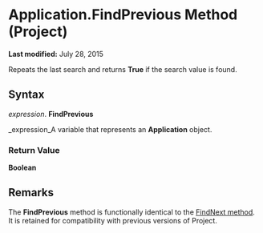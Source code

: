 
# Application.FindPrevious Method (Project)

 **Last modified:** July 28, 2015

Repeats the last search and returns  **True** if the search value is found.

## Syntax

 _expression_. **FindPrevious**

 _expression_A variable that represents an  **Application** object.


### Return Value

 **Boolean**


## Remarks

The  **FindPrevious** method is functionally identical to the [FindNext method](005d4cf9-0262-b485-348c-9feb4d7ab389.md). It is retained for compatibility with previous versions of Project.

